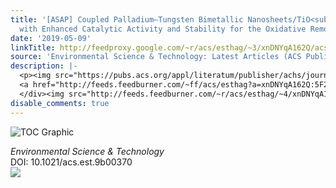 ```yaml
---
title: '[ASAP] Coupled Palladium–Tungsten Bimetallic Nanosheets/TiO<sub>2</sub> Hybrids
  with Enhanced Catalytic Activity and Stability for the Oxidative Removal of Benzene'
date: '2019-05-09'
linkTitle: http://feedproxy.google.com/~r/acs/esthag/~3/xnDNYqA162Q/acs.est.9b00370
source: 'Environmental Science & Technology: Latest Articles (ACS Publications)'
description: |-
  <p><img src="https://pubs.acs.org/appl/literatum/publisher/achs/journals/content/esthag/0/esthag.ahead-of-print/acs.est.9b00370/20190509/images/medium/es-2019-00370n_0001.gif" alt="TOC Graphic"/></p><div><cite>Environmental Science & Technology</cite></div><div>DOI: 10.1021/acs.est.9b00370</div><div class="feedflare">
  <a href="http://feeds.feedburner.com/~ff/acs/esthag?a=xnDNYqA162Q:5F2c538jfe4:yIl2AUoC8zA"><img src="http://feeds.feedburner.com/~ff/acs/esthag?d=yIl2AUoC8zA" border="0"></img></a>
  </div><img src="http://feeds.feedburner.com/~r/acs/esthag/~4/xnDNYqA162Q" height="1" width="1" ...
disable_comments: true
---
```

<p><img src="https://pubs.acs.org/appl/literatum/publisher/achs/journals/content/esthag/0/esthag.ahead-of-print/acs.est.9b00370/20190509/images/medium/es-2019-00370n_0001.gif" alt="TOC Graphic"/></p><div><cite>Environmental Science & Technology</cite></div><div>DOI: 10.1021/acs.est.9b00370</div><div class="feedflare">
<a href="http://feeds.feedburner.com/~ff/acs/esthag?a=xnDNYqA162Q:5F2c538jfe4:yIl2AUoC8zA"><img src="http://feeds.feedburner.com/~ff/acs/esthag?d=yIl2AUoC8zA" border="0"></img></a>
</div><img src="http://feeds.feedburner.com/~r/acs/esthag/~4/xnDNYqA162Q" height="1" width="1" ...